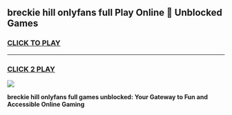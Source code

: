 
## breckie hill onlyfans full Play Online 👋 Unblocked Games
<h3>
<a href="https://premium.freeplayer.one?title=breckie_hill_onlyfans_full&ref=19F">CLICK TO PLAY</a></h3>
<hr>

<h3>
<a href="https://premium.freeplayer.one?title=breckie_hill_onlyfans_full&ref=19F">CLICK 2 PLAY</a>
  
</h3>

<a href="https://premium.freeplayer.one?title=breckie_hill_onlyfans_full&ref=19F"><img src="https://clearcache.store/games.png"></a>


**breckie hill onlyfans full games unblocked: Your Gateway to Fun and Accessible Online Gaming**
